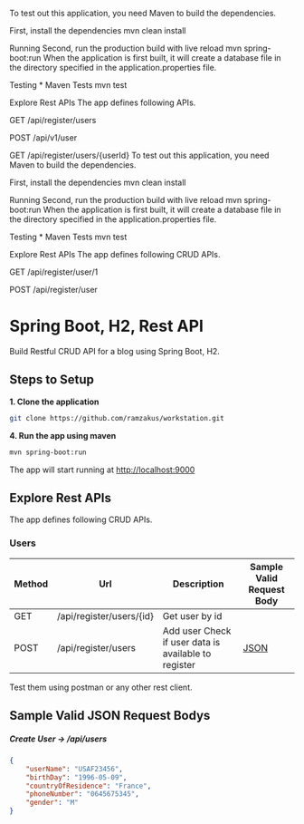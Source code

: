 To test out this application, you need Maven to build the dependencies.

First, install the dependencies
mvn clean install

Running
Second, run the production build with live reload
mvn spring-boot:run
When the application is first built, it will create a database file in the directory specified in the application.properties file.

Testing *
Maven Tests
mvn test

Explore Rest APIs
The app defines following  APIs.

GET /api/register/users

POST /api/v1/user

GET /api/register/users/{userId}
To test out this application, you need Maven to build the dependencies.

First, install the dependencies
mvn clean install

Running
Second, run the production build with live reload
mvn spring-boot:run
When the application is first built, it will create a database file in the directory specified in the application.properties file.

Testing *
Maven Tests
mvn test

Explore Rest APIs
The app defines following CRUD APIs.

GET /api/register/user/1

POST /api/register/user



# Spring Boot, H2, Rest API

Build Restful CRUD API for a blog using Spring Boot, H2.

## Steps to Setup

**1. Clone the application**

```bash
git clone https://github.com/ramzakus/workstation.git
```

**4. Run the app using maven**

```bash
mvn spring-boot:run
```
The app will start running at <http://localhost:9000>

## Explore Rest APIs

The app defines following CRUD APIs.

### Users

| Method | Url | Description | Sample Valid Request Body |
| ------ | --- | ----------- | ------------------------- |
| GET    | /api/register/users/{id} | Get user by id | |
| POST   | /api/register/users | Add user Check if user data is available to register | [JSON](#usercreate) |


Test them using postman or any other rest client.

## Sample Valid JSON Request Bodys

##### <a id="usercreate">Create User -> /api/users</a>
```json
{
	"userName": "USAF23456",
	"birthDay": "1996-05-09",
	"countryOfResidence": "France",
	"phoneNumber": "0645675345",
	"gender": "M"
}
```
